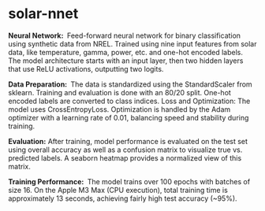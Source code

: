 # solar-nnet
**Neural Network: **
Feed-forward neural network for binary classification using synthetic data from NREL. Trained using nine input features from solar data, like temperature, gamma, power, etc. and one-hot encoded labels. The model architecture starts with an input layer, then two hidden layers that use ReLU activations, outputting two logits.

**Data Preparation: **
The data is standardized using the StandardScaler from sklearn. Training and evaluation is done with an 80/20 split. One-hot encoded labels are converted to class indices.
Loss and Optimization: The model uses CrossEntropyLoss. Optimization is handled by the Adam optimizer with a learning rate of 0.01, balancing speed and stability during training.

**Evaluation:**
After training, model performance is evaluated on the test set using overall accuracy as well as a confusion matrix to visualize true vs. predicted labels. A seaborn heatmap provides a normalized view of this matrix.

**Training Performance: **
The model trains over 100 epochs with batches of size 16. On the Apple M3 Max (CPU execution), total training time is approximately 13 seconds, achieving fairly high test accuracy (~95%).
